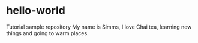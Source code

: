 # hello-world
Tutorial sample repository
My name is Simms, I love Chai tea, learning new things and going to warm places.

